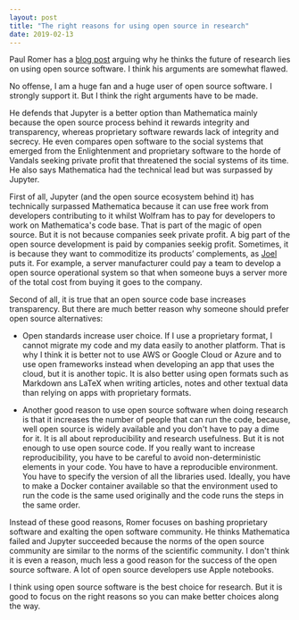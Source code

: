 ```yaml
---
layout: post
title: "The right reasons for using open source in research"
date: 2019-02-13
---
```


Paul Romer has a [blog post](https://paulromer.net/jupyter-mathematica-and-the-future-of-the-research-paper/) arguing why he thinks the future of research lies on using open source software. I think his arguments are somewhat flawed.

No offense, I am a huge fan and a huge user of open source software. I strongly support it. But I think the right arguments have to be made.

He defends that Jupyter is a better option than Mathematica mainly because the open source process behind it rewards integrity and transparency, whereas proprietary software rewards lack of integrity and secrecy. He even compares open software to the social systems that emerged from the Enlightenment and proprietary software to the horde of Vandals seeking private profit that threatened the social systems of its time. He also says Mathematica had the technical lead but was surpassed by Jupyter.

First of all, Jupyter (and the open source ecosystem behind it) has technically surpassed Mathematica because it can use free work from developers contributing to it whilst Wolfram has to pay for developers to work on Mathematica's code base. That is part of the magic of open source. But it is not because companies seek private profit. A big part of the open source development is paid by companies seekig profit. Sometimes, it is because they want to commoditize its products’ complements, as [Joel](https://www.joelonsoftware.com/2002/06/12/strategy-letter-v/) puts it. For example, a server manufacturer could pay a team to develop a open source operational system so that when someone buys a server more of the total cost from buying it goes to the company.

Second of all, it is true that an open source code base increases transparency. But there are much better reason why someone should prefer open source alternatives:

- Open standards increase user choice. If I use a proprietary format, I cannot migrate my code and my data easily to another platform. That is why I think it is better not to use AWS or Google Cloud or Azure and to use open frameworks instead when developing an app that uses the cloud, but it is another topic. It is also better using open formats such as Markdown ans LaTeX when writing  articles, notes and other textual data than relying on apps with proprietary formats.

- Another good reason to use open source software when doing research is that it increases the number of people that can run the code, because, well open source is widely available and you don't have to pay a dime for it. It is all about reproducibility and research usefulness. But it is not enough to use open source code. If you really want to increase reproducibility, you have to be careful to avoid non-deterministic elements in your code. You have to have a reproducible environment. You have to specify the version of all the libraries used. Ideally, you have to make a Docker container available so that the environment used to run the code is the same used originally and the code runs the steps in the same order.

Instead of these good reasons, Romer focuses on bashing proprietary software and exalting the open software community. He thinks Mathematica failed and Jupyter succeeded because the norms of the open source community are similar to the norms of the scientific community. I don't think it is even a reason, much less a good reason for the success of the open source software. A lot of open source developers use Apple notebooks.

I think using open source software is the best choice for research. But it is good to focus on the right reasons so you can make better choices along the way.
